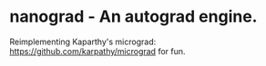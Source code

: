 # nanograd - An autograd engine.

Reimplementing Kaparthy's micrograd: https://github.com/karpathy/micrograd for fun.
